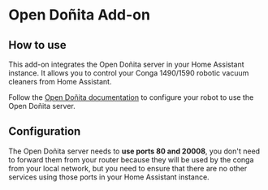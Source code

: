 # Open Doñita Add-on

## How to use

This add-on integrates the Open Doñita server in your Home Assistant instance. It allows you to control your Conga 1490/1590 robotic vacuum cleaners from Home Assistant.

Follow the [Open Doñita documentation](https://gitlab.com/rastersoft/opendonita/-/blob/master/README.md#connecting-the-robot-to-the-new-server) to configure your robot to use the Open Doñita server.

## Configuration

The Open Doñita server needs to **use ports 80 and 20008**, you don't need to forward them from your router because they will be used by the conga from your local network, but you need to ensure that there are no other services using those ports in your Home Assistant instance.